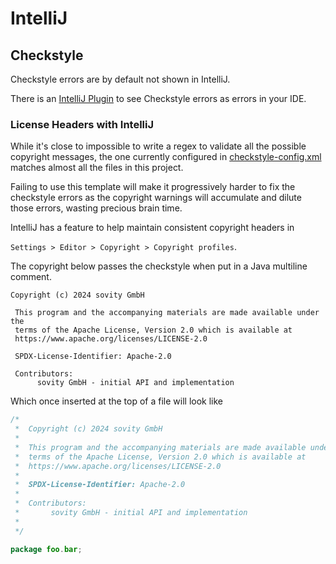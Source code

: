 # IntelliJ

## Checkstyle

Checkstyle errors are by default not shown in IntelliJ.

There is an [IntelliJ Plugin](https://plugins.jetbrains.com/plugin/1065-checkstyle-idea) to see Checkstyle errors as errors in your IDE.

### License Headers with IntelliJ

While it's close to impossible to write a regex to validate all the possible copyright messages, the one currently configured in [checkstyle-config.xml](../checkstyle/checkstyle-config.xml) matches almost all the files in this project.

Failing to use this template will make it progressively harder to fix the checkstyle errors as the copyright warnings will accumulate and dilute those errors, wasting precious brain time.

IntelliJ has a feature to help maintain consistent copyright headers in

`Settings > Editor > Copyright > Copyright profiles`.

The copyright below passes the checkstyle when put in a Java multiline comment.

```
Copyright (c) 2024 sovity GmbH

 This program and the accompanying materials are made available under the
 terms of the Apache License, Version 2.0 which is available at
 https://www.apache.org/licenses/LICENSE-2.0

 SPDX-License-Identifier: Apache-2.0

 Contributors:
      sovity GmbH - initial API and implementation

```

Which once inserted at the top of a file will look like

```java
/*
 *  Copyright (c) 2024 sovity GmbH
 *
 *  This program and the accompanying materials are made available under the
 *  terms of the Apache License, Version 2.0 which is available at
 *  https://www.apache.org/licenses/LICENSE-2.0
 *
 *  SPDX-License-Identifier: Apache-2.0
 *
 *  Contributors:
 *       sovity GmbH - initial API and implementation
 *
 */

package foo.bar;
```

